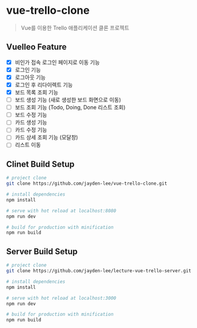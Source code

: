 # vue-trello-clone
> Vue를 이용한 Trello 애플리케이션 클론 프로젝트

## Vuelleo Feature
- [x] 비인가 접속 로그인 페이지로 이동 기능
- [x] 로그인 기능
- [x] 로그아웃 기능
- [x] 로그인 후 리다이렉트 기능
- [x] 보드 목록 조회 기능
- [ ] 보드 생성 기능 (새로 생성한 보드 화면으로 이동)
- [ ] 보드 조회 기능 (Todo, Doing, Done 리스트 조회)
- [ ] 보드 수정 기능
- [ ] 카드 생성 기능
- [ ] 카드 수정 기능
- [ ] 카드 상세 조회 기능 (모달창)
- [ ] 리스트 이동

## Clinet Build Setup

``` bash
# project clone
git clone https://github.com/jayden-lee/vue-trello-clone.git

# install dependencies
npm install

# serve with hot reload at localhost:8080
npm run dev

# build for production with minification
npm run build
```

## Server Build Setup

```bash
# project clone
git clone https://github.com/jayden-lee/lecture-vue-trello-server.git

# install dependencies
npm install

# serve with hot reload at localhost:3000
npm run dev

# build for production with minification
npm run build
```